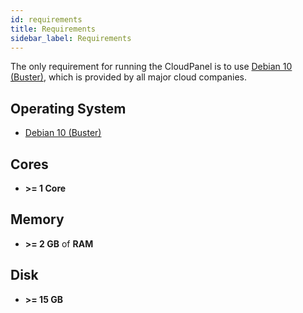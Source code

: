 ```yaml
---
id: requirements
title: Requirements
sidebar_label: Requirements
---
```


The only requirement for running the CloudPanel is to use [Debian 10 (Buster)](https://wiki.debian.org/DebianBuster), which is provided by all major cloud companies.

## Operating System

- [Debian 10 (Buster)](https://wiki.debian.org/DebianBuster)

## Cores

- **>= 1 Core**

## Memory

- **>= 2 GB** of **RAM**

## Disk

- **>= 15 GB**
